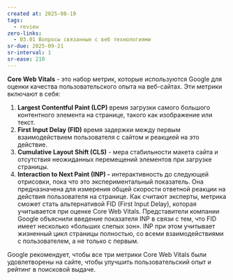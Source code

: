 ```yaml
---
created at: 2025-08-19
tags:
  - review
zero-links:
  - 03.01 Вопросы связанные с веб технологиями
sr-due: 2025-09-21
sr-interval: 1
sr-ease: 210
---
```

**Сore Web Vitals** - это набор метрик, которые используются Google для оценки качества пользовательского опыта на веб-сайтах. Эти метрики включают в себя:

1. **Largest Contentful Paint (LCP)** время загрузки самого большого контентного элемента на странице, такого как изображение или текст.
2. **First Input Delay (FID)** время задержки между первым взаимодействием пользователя с сайтом и реакцией на это действие.
3. **Cumulative Layout Shift (CLS)** - мера стабильности макета сайта и отсутствия неожиданных перемещений элементов при загрузке страницы.
4. **Interaction to Next Paint (INP) -** интерактивность до следующей отрисовки, пока что это экспериментальный показатель. Она предназначена для измерения общей скорости ответной реакции на действия пользователя на странице. Как считают эксперты, метрика сможет стать альтернативой FID (First Input Delay), которая учитывается при оценке Core Web Vitals. Представители компании Google объяснили введение показателя INP в связи с тем, что FID имеет несколько «больших слепых зон». INP при этом учитывает жизненный цикл страницы полностью, со всеми взаимодействиями с пользователем, а не только с первым.

Google рекомендует, чтобы все три метрики Core Web Vitals были удовлетворены на сайте, чтобы улучшить пользовательский опыт и рейтинг в поисковой выдаче.